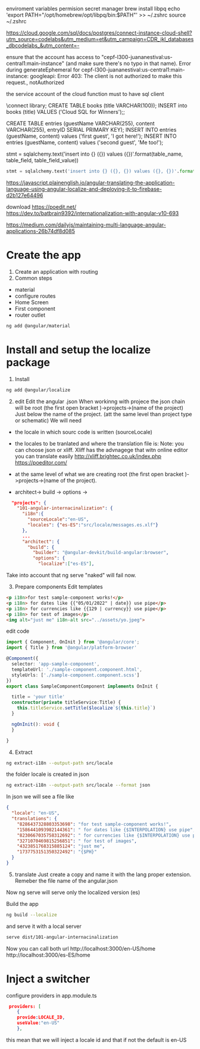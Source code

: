 enviroment variables
permision secret manager
brew install libpq
echo 'export PATH="/opt/homebrew/opt/libpq/bin:$PATH"' >> ~/.zshrc
source ~/.zshrc

https://cloud.google.com/sql/docs/postgres/connect-instance-cloud-shell?utm_source=codelabs&utm_medium=et&utm_campaign=CDR_jkl_databases_dbcodelabs_&utm_content=-


ensure that the account has access to "cepf-l300-juananestival:us-central1:main-instance" (and make sure there's no typo in that name). Error during generateEphemeral for cepf-l300-juananestival:us-central1:main-instance: googleapi: Error 403: The client is not authorized to make this request., notAuthorized

the service account of the cloud function must to have sql client


\connect library;
CREATE TABLE books (title VARCHAR(100));
INSERT into books (title) VALUES ('Cloud SQL for Winners');;



CREATE TABLE entries (guestName VARCHAR(255), content VARCHAR(255),
                        entryID SERIAL PRIMARY KEY);
INSERT INTO entries (guestName, content) values ('first guest', 'I got here!');
INSERT INTO entries (guestName, content) values ('second guest', 'Me too!');


stmt = sqlalchemy.text('insert into {} ({}) values ({})'.format(table_name, table_field, table_field_value))

```py
stmt = sqlalchemy.text('insert into {} ({}, {}) values ({}, {})'.format(table_name, table_field1, table_field_value1, table_field2, table_field_value2))
```

https://javascript.plainenglish.io/angular-translating-the-application-language-using-angular-localize-and-deploying-it-to-firebase-d2b127e64496

download https://poedit.net/
https://dev.to/batbrain9392/internationalization-with-angular-v10-693

https://medium.com/dailyjs/maintaining-multi-language-angular-applications-26b74df8d085
#  Create the app
1. Create an application with routing
2. Common steps
* material
* configure routes
* Home Screen 
* First component
* router outlet

```sh
ng add @angular/material
```
#  Install and setup the localize package
1. Install
```sh
ng add @angular/localize
```

2. edit
Edit the angular .json
When workinng with projece the json chain will be 
root (the first open bracket )->projects->(name of the project)
Just below the name of the project. (att the same level than project type or schematic)
We will need 
* the locale in which sourc code is written (sourceLocale)
* the locales to be tranlated and where the translation file is:
    Note: you can choose json or xliff. Xliff has the advnagege that witn online editor you can translate easily
        http://xliff.brightec.co.uk/index.php
        https://poeditor.com/

* at the same level of what we are creating root (the first open bracket )->projects->(name of the project). 
* architect-> build -> options ->


```json
  "projects": {
    "101-angular-internacinalization": {
      "i18n":{
        "sourceLocale":"en-US",
        "locales": {"es-ES":"src/locale/messages.es.xlf"}
      },
      ...
      "architect": {
        "build": {
          "builder": "@angular-devkit/build-angular:browser",
          "options": {
            "localize":["es-ES"],

```

Take into account that ng serve "naked" will fail now. 

3. Prepare components
Edit templates
```html
<p i18n>for test sample-component works!</p>
<p i18n> for dates like {{"05/01/2022" | date}} use pipe</p>
<p i18n> for currencies like {{129 | currency}} use pipe</p>
<p i18n> for test of images</p>
<img alt="just me" i18n-alt src="../assets/yo.jpeg">
```

edit code 
```ts
import { Component, OnInit } from '@angular/core';
import { Title } from '@angular/platform-browser'

@Component({
  selector: 'app-sample-component',
  templateUrl: './sample-component.component.html',
  styleUrls: ['./sample-component.component.scss']
})
export class SampleComponentComponent implements OnInit {

  title = 'your title'
  constructor(private titleService:Title) { 
    this.titleService.setTitle($localize`${this.title}`)
  }

  ngOnInit(): void {
  }

}
```

4. Extract
```sh
ng extract-i18n --output-path src/locale
```
the folder locale is created
in json
```sh
ng extract-i18n --output-path src/locale --format json
```

In json we will see a file like
```json
{
  "locale": "en-US",
  "translations": {
    "8286437328803353698": "for test sample-component works!",
    "1586441093982144361": " for dates like {$INTERPOLATION} use pipe",
    "8230667035758312692": " for currencies like {$INTERPOLATION} use pipe",
    "3271070469815256851": " for test of images",
    "4323851768315885124": "just me",
    "1737753151350322492": "{$PH}"
  }
}
``` 
5. translate
Just create a copy and name it with the lang proper extension. Remeber the file name of the angular.json

Now ng serve will serve only the localized version (es)

Build the app
```sh
ng build --localize  
```
and serve it with a local server
```sh
serve dist/101-angular-internacinalization
```
Now you can call both url 
http://localhost:3000/en-US/home
http://localhost:3000/es-ES/home


# Inject a switcher
configure providers in app.module.ts
```json
 providers: [
    {
    provide:LOCALE_ID,
    useValue:"en-US"
    },

```
this mean that we will inject a locale id and that if not the default is en-US

